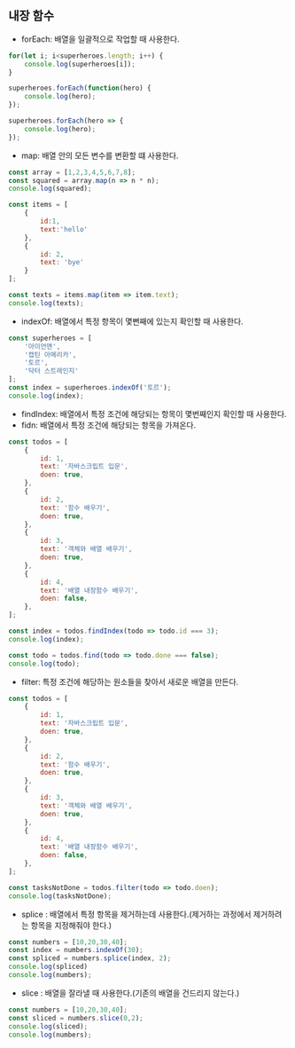 ## 내장 함수

- forEach: 배열을 일괄적으로 작업할 때 사용한다.
```JavaScript
for(let i; i<superheroes.length; i++) {
    console.log(superheroes[i]);
}

superheroes.forEach(function(hero) {
    console.log(hero);
});

superheroes.forEach(hero => {
    console.log(hero);
});
```

- map: 배열 안의 모든 변수를 변환할 떄 사용한다.
```JavaScript
const array = [1,2,3,4,5,6,7,8];
const squared = array.map(n => n * n);
console.log(squared);

const items = [
    {
        id:1,
        text:'hello'
    },
    {
        id: 2,
        text: 'bye'
    }
];

const texts = items.map(item => item.text);
console.log(texts);
```
- indexOf: 배열에서 특정 항목이 몇뻔째에 있는지 확인할 때 사용한다.
```JavaScript
const superheroes = [
    '아이언맨',
    '캡틴 아메리카',
    '토르',
    '닥터 스트레인지'
];
const index = superheroes.indexOf('토르');
console.log(index);
```
- findIndex: 배열에서 특정 조건에 해당되는 항목이 몇번째인지 확인할 때 사용한다.
- fidn: 배열에서 특정 조건에 해당되는 항목을 가져온다.
```JavaScript
const todos = [
    {
        id: 1,
        text: '자바스크립트 입문',
        doen: true,
    },
    {
        id: 2,
        text: '함수 배우기',
        doen: true,
    },
    {
        id: 3,
        text: '객체와 배열 배우기',
        doen: true,
    },
    {
        id: 4,
        text: '배열 내장함수 배우기',
        doen: false,
    },
];

const index = todos.findIndex(todo => todo.id === 3);
console.log(index);

const todo = todos.find(todo => todo.done === false);
console.log(todo);
```

- filter: 특정 조건에 해당하는 원소들을 찾아서 새로운 배열을 만든다.
```JavaScript
const todos = [
    {
        id: 1,
        text: '자바스크립트 입문',
        doen: true,
    },
    {
        id: 2,
        text: '함수 배우기',
        doen: true,
    },
    {
        id: 3,
        text: '객체와 배열 배우기',
        doen: true,
    },
    {
        id: 4,
        text: '배열 내장함수 배우기',
        doen: false,
    },
];

const tasksNotDone = todos.filter(todo => todo.doen);
console.log(tasksNotDone);
```

- splice : 배열에서 특정 항목을 제거하는데 사용한다.(제거하는 과정에서 제거하려는 항목을 지정해줘야 한다.)
```JavaScript
const numbers = [10,20,30,40];
const index = numbers.indexOf(30);
const spliced = numbers.splice(index, 2);
console.log(spliced)
console.log(numbers);
```

- slice : 배열을 잘라낼 때 사용한다.(기존의 배열을 건드리지 않는다.)
```JavaScript
const numbers = [10,20,30,40];
const sliced = numbers.slice(0,2);
console.log(sliced);
console.log(numbers);
```